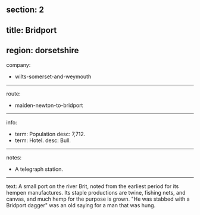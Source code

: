 ﻿section: 2
----
title: Bridport
----
region: dorsetshire
----
company:
- wilts-somerset-and-weymouth
----
route:
- maiden-newton-to-bridport
----
info:
- term: Population
  desc: 7,712.
- term: Hotel.
  desc: Bull.
----
notes:
- A telegraph station.
----
text: A small port on the river Brit, noted from the earliest period for its hempen manufactures. Its staple productions are twine, fishing nets, and canvas, and much hemp for the purpose is grown. "He was stabbed with a Bridport dagger" was an old saying for a man that was hung.
